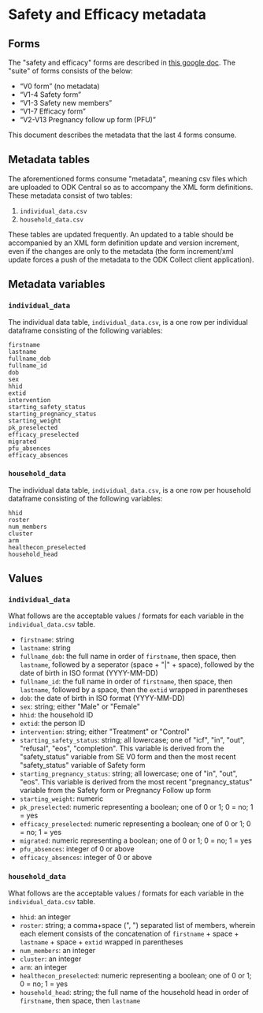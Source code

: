 # Safety and Efficacy metadata

## Forms

The "safety and efficacy" forms are described in [this google doc](https://docs.google.com/document/d/1MJeQreVlvfTfDb8kWwox5kaACd3dY4dVq62i6akbaaE/edit#heading=h.1gtnxmy3zejc). The "suite" of forms consists of the below:

- “V0 form” (no metadata)
- “V1-4 Safety form”
- “V1-3 Safety new members”
- “V1-7 Efficacy form”
- “V2-V13 Pregnancy follow up form (PFU)”

This document describes the metadata that the last 4 forms consume.

## Metadata tables

The aforementioned forms consume "metadata", meaning csv files which are uploaded to ODK Central so as to accompany the XML form definitions. These metadata consist of two tables:

1. `individual_data.csv`
2. `household_data.csv`

These tables are updated frequently. An updated to a table should be accompanied by an XML form definition update and version increment, even if the changes are only to the metadata (the form increment/xml update forces a push of the metadata to the ODK Collect client application).

## Metadata variables

### `individual_data`

The individual data table, `individual_data.csv`, is a one row per individual dataframe consisting of the following variables:

```
firstname	
lastname	
fullname_dob	
fullname_id	
dob	
sex	
hhid	
extid	
intervention	
starting_safety_status	
starting_pregnancy_status	
starting_weight	
pk_preselected	
efficacy_preselected	
migrated	
pfu_absences	
efficacy_absences
```

### `household_data`

The individual data table, `individual_data.csv`, is a one row per household dataframe consisting of the following variables:

```
hhid	
roster	
num_members	
cluster	
arm	
healthecon_preselected	
household_head
```


## Values

### `individual_data`

What follows are the acceptable values / formats for each variable in the `individual_data.csv` table.


- `firstname`: string	
- `lastname`: string	
- `fullname_dob`: the full name in order of `firstname`, then space, then `lastname`, followed by a seperator (space + "|" + space), followed by the date of birth in ISO format (YYYY-MM-DD)	
- `fullname_id`: the full name in order of `firstname`, then space, then `lastname`, followed by a space, then the `extid` wrapped in parentheses 	
- `dob`: the date of birth in ISO format (YYYY-MM-DD)	
- `sex`: string; either "Male" or "Female"	
- `hhid`: the household ID	
- `extid`: the person ID	
- `intervention`: string; either "Treatment" or "Control"	
- `starting_safety_status`: string; all lowercase; one of "icf", "in", "out", "refusal", "eos", "completion". This variable is derived from the "safety_status" variable from SE V0 form and then the most recent "safety_status" variable of Safety form	
- `starting_pregnancy_status`: string; all lowercase; one of "in", "out", "eos".	This variable is derived from the most recent "pregnancy_status" variable from the Safety form or Pregnancy Follow up form
- `starting_weight`: numeric	
- `pk_preselected`: numeric representing a boolean; one of 0 or 1; 0 = no; 1 = yes	
- `efficacy_preselected`: numeric representing a boolean; one of 0 or 1; 0 = no; 1 = yes	
- `migrated`: numeric representing a boolean; one of 0 or 1; 0 = no; 1 = yes	
- `pfu_absences`: integer of 0 or above	
- `efficacy_absences`: integer of 0 or above


### `household_data`

What follows are the acceptable values / formats for each variable in the `individual_data.csv` table.


- `hhid`: an integer	
- `roster`: string; a comma+space (", ") separated list of members, wherein each element consists of the concatenation of `firstname` + space + `lastname` + space + `extid` wrapped in parentheses	
- `num_members`: an integer	
- `cluster`: an integer	
- `arm`: an integer	
- `healthecon_preselected`: numeric representing a boolean; one of 0 or 1; 0 = no; 1 = yes	
- `household_head`: string; the full name of the household head in order of `firstname`, then space, then `lastname`


